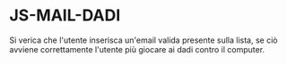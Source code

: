 # JS-MAIL-DADI
Si verica che l'utente inserisca un'email valida presente sulla lista, se ciò avviene correttamente l'utente più giocare ai dadi contro il computer.